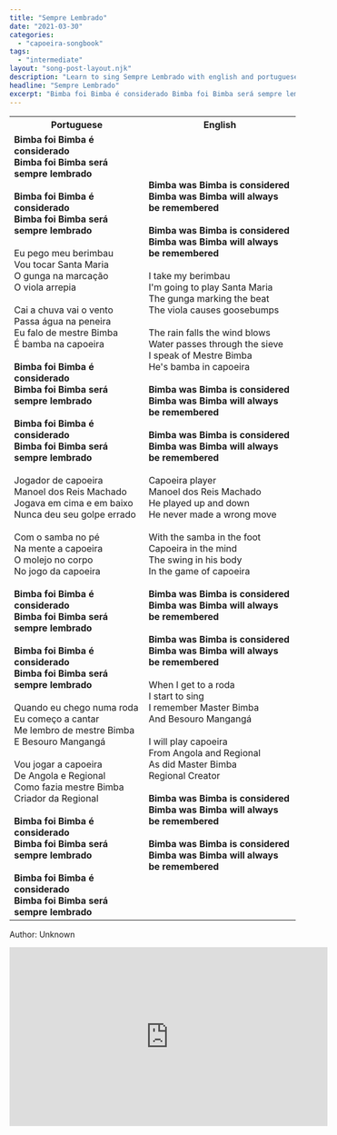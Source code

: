 ```yaml
---
title: "Sempre Lembrado"
date: "2021-03-30"
categories:
  - "capoeira-songbook"
tags:
  - "intermediate"
layout: "song-post-layout.njk"
description: "Learn to sing Sempre Lembrado with english and portuguese translations along with a video to help you learn."
headline: "Sempre Lembrado"
excerpt: "Bimba foi Bimba é considerado Bimba foi Bimba será sempre lembrado"
---
```


<table class="capoeira-table">
    <tr class="header-row">
        <th>Portuguese</th>
        <th>English</th>
    </tr>
    <tr>
        <td>
            <strong>Bimba foi Bimba é considerado<br>
            Bimba foi Bimba será sempre lembrado</strong><br><br>
            <strong>Bimba foi Bimba é considerado<br>
            Bimba foi Bimba será sempre lembrado</strong><br><br>
            Eu pego meu berimbau<br>
            Vou tocar Santa Maria<br>
            O gunga na marcação<br>
            O viola arrepia<br><br>
            Cai a chuva vai o vento<br>
            Passa água na peneira<br>
            Eu falo de mestre Bimba<br>
            É bamba na capoeira<br><br>
            <strong>Bimba foi Bimba é considerado<br>
            Bimba foi Bimba será sempre lembrado</strong><br><br>
            <strong>Bimba foi Bimba é considerado<br>
            Bimba foi Bimba será sempre lembrado</strong><br><br>
            Jogador de capoeira<br>
            Manoel dos Reis Machado<br>
            Jogava em cima e em baixo<br>
            Nunca deu seu golpe errado<br><br>
            Com o samba no pé<br>
            Na mente a capoeira<br>
            O molejo no corpo<br>
            No jogo da capoeira<br><br>
            <strong>Bimba foi Bimba é considerado<br>
            Bimba foi Bimba será sempre lembrado</strong><br><br>
            <strong>Bimba foi Bimba é considerado<br>
            Bimba foi Bimba será sempre lembrado</strong><br><br>
            Quando eu chego numa roda<br>
            Eu começo a cantar<br>
            Me lembro de mestre Bimba<br>
            E Besouro Mangangá<br><br>
            Vou jogar a capoeira<br>
            De Angola e Regional<br>
            Como fazia mestre Bimba<br>
            Criador da Regional<br><br>
            <strong>Bimba foi Bimba é considerado<br>
            Bimba foi Bimba será sempre lembrado</strong><br><br>
            <strong>Bimba foi Bimba é considerado<br>
            Bimba foi Bimba será sempre lembrado</strong>
        </td>
        <td>
            <strong>Bimba was Bimba is considered<br>
            Bimba was Bimba will always be remembered</strong><br><br>
            <strong>Bimba was Bimba is considered<br>
            Bimba was Bimba will always be remembered</strong><br><br>
            I take my berimbau<br>
            I'm going to play Santa Maria<br>
            The gunga marking the beat<br>
            The viola causes goosebumps<br><br>
            The rain falls the wind blows<br>
            Water passes through the sieve<br>
            I speak of Mestre Bimba<br>
            He's bamba in capoeira<br><br>
            <strong>Bimba was Bimba is considered<br>
            Bimba was Bimba will always be remembered</strong><br><br>
            <strong>Bimba was Bimba is considered<br>
            Bimba was Bimba will always be remembered</strong><br><br>
            Capoeira player<br>
            Manoel dos Reis Machado<br>
            He played up and down<br>
            He never made a wrong move<br><br>
            With the samba in the foot<br>
            Capoeira in the mind<br>
            The swing in his body<br>
            In the game of capoeira<br><br>
            <strong>Bimba was Bimba is considered<br>
            Bimba was Bimba will always be remembered</strong><br><br>
            <strong>Bimba was Bimba is considered<br>
            Bimba was Bimba will always be remembered</strong><br><br>
            When I get to a roda<br>
            I start to sing<br>
            I remember Master Bimba<br>
            And Besouro Mangangá<br><br>
            I will play capoeira<br>
            From Angola and Regional<br>
            As did Master Bimba<br>
            Regional Creator<br><br>
            <strong>Bimba was Bimba is considered<br>
            Bimba was Bimba will always be remembered</strong><br><br>
            <strong>Bimba was Bimba is considered<br>
            Bimba was Bimba will always be remembered</strong>
        </td>
    </tr>
</table>

<figcaption>

Author: Unknown 

</figcaption>

<iframe width="560" height="315" src="https://www.youtube.com/embed/D_P8Pdli1dQ" title="YouTube video player" frameborder="0" allow="accelerometer; autoplay; clipboard-write; encrypted-media; gyroscope; picture-in-picture" allowfullscreen></iframe>